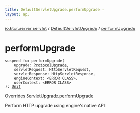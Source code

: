```yaml
---
title: DefaultServletUpgrade.performUpgrade - 
layout: api
---
```


<div class='api-docs-breadcrumbs'><a href="../index.html">io.ktor.server.servlet</a> / <a href="index.html">DefaultServletUpgrade</a> / <a href="./perform-upgrade.html">performUpgrade</a></div>

# performUpgrade

<div class="signature"><code><span class="keyword">suspend</span> <span class="keyword">fun </span><span class="identifier">performUpgrade</span><span class="symbol">(</span><br/>&nbsp;&nbsp;&nbsp;&nbsp;<span class="parameterName" id="io.ktor.server.servlet.DefaultServletUpgrade$performUpgrade(io.ktor.http.content.OutgoingContent.ProtocolUpgrade, javax.servlet.http.HttpServletRequest, javax.servlet.http.HttpServletResponse, , )/upgrade">upgrade</span><span class="symbol">:</span>&nbsp;<a href="../../io.ktor.http.content/-outgoing-content/-protocol-upgrade/index.html"><span class="identifier">ProtocolUpgrade</span></a><span class="symbol">, </span><br/>&nbsp;&nbsp;&nbsp;&nbsp;<span class="parameterName" id="io.ktor.server.servlet.DefaultServletUpgrade$performUpgrade(io.ktor.http.content.OutgoingContent.ProtocolUpgrade, javax.servlet.http.HttpServletRequest, javax.servlet.http.HttpServletResponse, , )/servletRequest">servletRequest</span><span class="symbol">:</span>&nbsp;<span class="identifier">HttpServletRequest</span><span class="symbol">, </span><br/>&nbsp;&nbsp;&nbsp;&nbsp;<span class="parameterName" id="io.ktor.server.servlet.DefaultServletUpgrade$performUpgrade(io.ktor.http.content.OutgoingContent.ProtocolUpgrade, javax.servlet.http.HttpServletRequest, javax.servlet.http.HttpServletResponse, , )/servletResponse">servletResponse</span><span class="symbol">:</span>&nbsp;<span class="identifier">HttpServletResponse</span><span class="symbol">, </span><br/>&nbsp;&nbsp;&nbsp;&nbsp;<span class="parameterName" id="io.ktor.server.servlet.DefaultServletUpgrade$performUpgrade(io.ktor.http.content.OutgoingContent.ProtocolUpgrade, javax.servlet.http.HttpServletRequest, javax.servlet.http.HttpServletResponse, , )/engineContext">engineContext</span><span class="symbol">:</span>&nbsp;<span class="identifier">&lt;ERROR CLASS&gt;</span><span class="symbol">, </span><br/>&nbsp;&nbsp;&nbsp;&nbsp;<span class="parameterName" id="io.ktor.server.servlet.DefaultServletUpgrade$performUpgrade(io.ktor.http.content.OutgoingContent.ProtocolUpgrade, javax.servlet.http.HttpServletRequest, javax.servlet.http.HttpServletResponse, , )/userContext">userContext</span><span class="symbol">:</span>&nbsp;<span class="identifier">&lt;ERROR CLASS&gt;</span><br/><span class="symbol">)</span><span class="symbol">: </span><a href="https://kotlinlang.org/api/latest/jvm/stdlib/kotlin/-unit/index.html"><span class="identifier">Unit</span></a></code></div>

Overrides <a href="../-servlet-upgrade/perform-upgrade.html">ServletUpgrade.performUpgrade</a>

Perform HTTP upgrade using engine's native API

